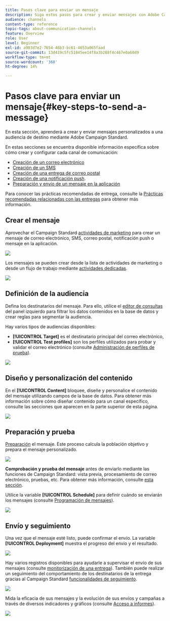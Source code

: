 ```yaml
---
title: Pasos clave para enviar un mensaje
description: Siga estos pasos para crear y enviar mensajes con Adobe Campaign.
audience: channels
content-type: reference
topic-tags: about-communication-channels
feature: Overview
role: User
level: Beginner
exl-id: a903d7e2-7654-46b3-bc61-4653a065faad
source-git-commit: 13d419c5fc51845ee14f8a3b288f4c467e0a60d9
workflow-type: tm+mt
source-wordcount: '368'
ht-degree: 14%

---
```


# Pasos clave para enviar un mensaje{#key-steps-to-send-a-message}

En esta sección, aprenderá a crear y enviar mensajes personalizados a una audiencia de destino mediante Adobe Campaign Standard.

En estas secciones se encuentra disponible información específica sobre cómo crear y configurar cada canal de comunicación:

* [Creación de un correo electrónico](../../channels/using/creating-an-email.md)
* [Creación de un SMS](../../channels/using/creating-an-sms-message.md)
* [Creación de una entrega de correo postal](../../channels/using/creating-the-direct-mail.md)
* [Creación de una notificación push](../../channels/using/preparing-and-sending-a-push-notification.md).
* [Preparación y envío de un mensaje en la aplicación](../../channels/using/preparing-and-sending-an-in-app-message.md)

Para conocer las prácticas recomendadas de entrega, consulte la [Prácticas recomendadas relacionadas con las entregas](../../sending/using/delivery-best-practices.md) para obtener más información.

## Crear el mensaje

Aprovechar el Campaign Standard [actividades de marketing](../../start/using/marketing-activities.md) para crear un mensaje de correo electrónico, SMS, correo postal, notificación push o mensaje en la aplicación.

![](assets/marketing-activities.png)

Los mensajes se pueden crear desde la lista de actividades de marketing o desde un flujo de trabajo mediante [actividades dedicadas](../../automating/using/about-channel-activities.md).

![](assets/steps-channel.png)

## Definición de la audiencia

Defina los destinatarios del mensaje. Para ello, utilice el [editor de consultas](../../automating/using/editing-queries.md) del panel izquierdo para filtrar los datos contenidos en la base de datos y crear reglas para segmentar la audiencia.

Hay varios tipos de audiencias disponibles:

* **[!UICONTROL Target]** es el destinatario principal del correo electrónico,
* **[!UICONTROL Test profiles]** son los perfiles utilizados para probar y validar el correo electrónico (consulte [Administración de perfiles de prueba](../../audiences/using/managing-test-profiles.md)).

![](assets/steps-audience.png)

## Diseño y personalización del contenido

En el **[!UICONTROL Content]** bloquee, diseñe y personalice el contenido del mensaje utilizando campos de la base de datos. Para obtener más información sobre cómo diseñar contenido para un canal específico, consulte las secciones que aparecen en la parte superior de esta página.

![](assets/steps-content.png)

## Preparación y prueba

[Preparación](../../sending/using/preparing-the-send.md) el mensaje. Este proceso calcula la población objetivo y prepara el mensaje personalizado.

![](assets/steps-prepare.png)

**Comprobación y prueba del mensaje** antes de enviarlo mediante las funciones de Campaign Standard: vista previa, procesamiento de correo electrónico, pruebas, etc. Para obtener más información, consulte [esta sección](../../sending/using/previewing-messages.md).

Utilice la variable **[!UICONTROL Schedule]** para definir cuándo se enviarán los mensajes (consulte [Programación de mensajes](../../sending/using/about-scheduling-messages.md)).

![](assets/steps-schedule.png)

## Envío y seguimiento

Una vez que el mensaje esté listo, puede confirmar el envío. La variable **[!UICONTROL Deployment]** muestra el progreso del envío y el resultado.

![](assets/steps-send.png)

Hay varios registros disponibles para ayudarle a supervisar el envío de sus mensajes (consulte [monitorización de una entrega](../../sending/using/monitoring-a-delivery.md)). También puede realizar un seguimiento del comportamiento de los destinatarios de la entrega gracias al Campaign Standard [funcionalidades de seguimiento](../../sending/using/tracking-messages.md).

![](../../sending/using/assets/tracking_logs.png)

Mida la eficacia de sus mensajes y la evolución de sus envíos y campañas a través de diversos indicadores y gráficos (consulte [Acceso a informes](../../reporting/using/about-dynamic-reports.md)).

![](assets/steps-reports.png)
